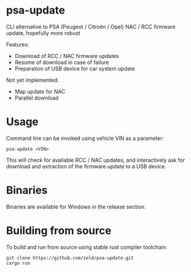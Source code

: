 # psa-update
CLI alternative to PSA (Peugeot / Citroën / Opel) NAC / RCC firmware update, hopefully more robust

Features:
- Download of RCC / NAC firmware updates
- Resume of download in case of failure
- Preparation of USB device for car system update

Not yet implemented:
- Map update for NAC
- Parallel download

# Usage

Command line can be invoked using vehicle VIN as a parameter:
```
psa-update <VIN>
```
This will check for available RCC / NAC updates, and interactively ask for download and extraction of the firmware update to a USB device.

# Binaries

Binaries are available for Windows in the release section.

# Building from source

To build and run from source using stable rust compiler toolchain:
```
git clone https://github.com/zeld/psa-update.git
cargo run
```
